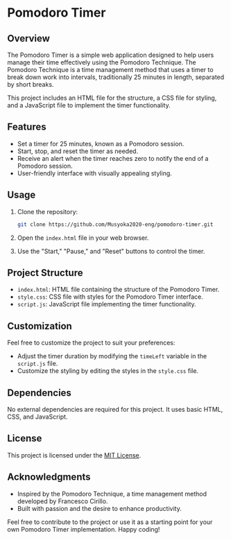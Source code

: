 # Pomodoro Timer

## Overview

The Pomodoro Timer is a simple web application designed to help users manage their time effectively using the Pomodoro Technique. The Pomodoro Technique is a time management method that uses a timer to break down work into intervals, traditionally 25 minutes in length, separated by short breaks.

This project includes an HTML file for the structure, a CSS file for styling, and a JavaScript file to implement the timer functionality.

## Features

- Set a timer for 25 minutes, known as a Pomodoro session.
- Start, stop, and reset the timer as needed.
- Receive an alert when the timer reaches zero to notify the end of a Pomodoro session.
- User-friendly interface with visually appealing styling.

## Usage

1. Clone the repository:

   ```bash
   git clone https://github.com/Musyoka2020-eng/pomodoro-timer.git
   ```

2. Open the `index.html` file in your web browser.

3. Use the "Start," "Pause," and "Reset" buttons to control the timer.

## Project Structure

- `index.html`: HTML file containing the structure of the Pomodoro Timer.
- `style.css`: CSS file with styles for the Pomodoro Timer interface.
- `script.js`: JavaScript file implementing the timer functionality.

## Customization

Feel free to customize the project to suit your preferences:

- Adjust the timer duration by modifying the `timeLeft` variable in the `script.js` file.
- Customize the styling by editing the styles in the `style.css` file.

## Dependencies

No external dependencies are required for this project. It uses basic HTML, CSS, and JavaScript.

## License

This project is licensed under the [MIT License](License).

## Acknowledgments

- Inspired by the Pomodoro Technique, a time management method developed by Francesco Cirillo.
- Built with passion and the desire to enhance productivity.

Feel free to contribute to the project or use it as a starting point for your own Pomodoro Timer implementation. Happy coding!